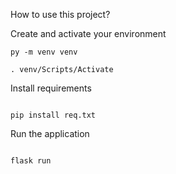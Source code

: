 How to use this project?

Create and activate your environment

```console
py -m venv venv

. venv/Scripts/Activate

```

Install requirements 

```console

pip install req.txt

```

Run the application 

```console

flask run

```